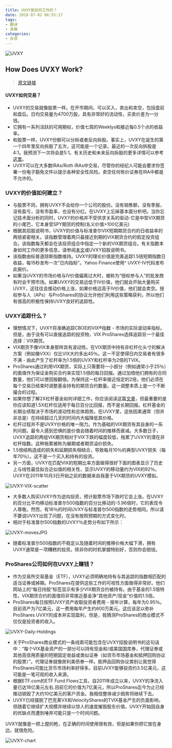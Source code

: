 ```yaml
---
title: UVXY是如何工作的？
date: 2018-07-02 06:55:17
tags: 
- 翻译
- 金融
categories: 
- 杂项
---
```


![UVXY](https://v.moring.pw/mchen/img/2018/07/uvxy_top.jpg)

<!-- more -->
## How Does UVXY Work?
>[原文链接](https://sixfigureinvesting.com/2015/03/how-does-uvxy-work/)



#### UVXY如何交易？
- UVXY的交易就像股票一样。在开市期间，可以买入，卖出和卖空，包括盘前和盘后。日均交易量为4700万股，具有非常好的流动性，买卖价差为一分钱。
- 它拥有一系列活跃的可用期权，价值七周的Weeklys和接近每0.5个点的收益率。
- 和股票一样，UVXY份额可以分拆或者反向拆股。事实上，UVXY在诞生的第一个四年里反向拆股了五次，这可能是一个记录。最近的一次反向拆股是4:1。我预测下一次将会是5:1。有关历史和未来反向拆股的更多详情可以参考[这里](https://sixfigureinvesting.com/2014/01/uvxy-reverse-split/)。
- UVXY可以在大多数IRAs/Roth IRAs中交易，尽管你的经纪人可能会要求你签署一份电子豁免文件以提示各种安全性风险。卖空任何有价证券在IRA中都是不允许的。

### UVXY的价值如何建立？
- 与股票不同，拥有UVXY不会给你一个公司的股份。没有销售额，没有季报，没有盈亏，没有市盈率，也没有分红。在UVXY上忘掉基本面分析吧。当你忘记技术面分析的同时，UVXY的价格并不受供求关系的驱动-它是中型VIX期货的小尾巴，它本身受SPY期货的控制(名义价值>100亿美元)
- 根据其招股说明书，UVXY的价值与标准普尔VIX短期期货合约的日收益率的两倍紧密相关。该指数管理着两只最接近到期的VIX期货合约的假定投资组合。该指数每天都会在该投资组合中指定一个新的VIX期货组合。有关指数本身如何工作的更多信息，请参阅[本文](https://sixfigureinvesting.com/2013/03/when-a-hurricane-messes-with-a-volatility-index/)或UVXY招股说明书。
- 该指数由标普道琼斯指数维持。UVXY的理论价值是完美追踪1.5倍短期指数日收益，每15秒发布一次“日内指标”。Yahoo Finance使用^ UVXY-IV代码发布此报价。
- 如果当UVXY的市场价格与IV价值偏离过大时，被称为“授权参与人”的批发商有时会干预市场。如果UVXY的交易远低于IV价值，他们就会开始大量购买UVXY，这往往会推动价格上涨，如果价格远高于IV价值，他们就会卖空。授权参与人（APs）与ProShares的协议允许他们利用这些策略获利，所以他们有很高的积极性保持UVXY良好的追踪性。

### UVXY追踪什么？
- 理想情况下，UVXY将准确追踪CBOE的VIX®指数 - 市场的实际波动率指标。 但是，由于没有可以直接追踪的投资物，VIX ProShares选择追踪另一个最佳选择：VIX期货。
- VIX期货不像VIX本身那样具有波动性。在VIX期货中持有非杠杆化头寸的解决方案（例如像VXX）仅比VIX大约多出45％。这一不足使得日内交易者有很多不满 - 由此产生了杠杆率为1.5倍的UVXY和杠杆率为2倍的TVIX。
- ProShares通过利用VIX期货，实际上只需要将一小部分（例如通常小于25％）的面值作为保证金购买合约来实现1.5倍的每日回报。通过加倍他们拥有的合同数量，他们可以使回报翻倍。为保持这一杠杆率接近恒定的2倍，他们必须在每个交易日结束时调整基金持有的期货合约数量。这一调整本质上是一个不断撮合的过程。
- 如果你想了解2X杠杆基金如何详细工作，你应该阅读这篇[文章](https://sixfigureinvesting.com/2012/03/under-the-hood-of-a-leveraged-etf/)，但最重要的是你应该知道1.5X杠杆仅适用于每日百分比回报，而不是长期回报。杠杆基金的长期业绩取决于市场的波动性和总体趋势。在UVXY里，这些因素通常（但并非总是）在持续超过几天的时间内大幅降低其价格。
- 杠杆过程并不是UVXY价格的唯一阻力。作为基础的VIX期货有其自身的一系列问题。最令人感到恐惧的是价值会随着时间的推移而衰减。大多数日子，UVXY追踪的两组VIX期货相对于VIX下跌的幅度较低，拖累了UVXY的潜在非杠杆指数。这种拖累被称为展期或者期货溢价损失。
- 1.5倍结构造成的损失和延期损失相结合，导致每月10％的典型UVXY损失（每年70％）。这不是一个买入和持有的投资。
- 另一方面，UVXY在匹配VIX的短期比率方面做得很好下面的图表显示了历史上与线性最佳拟合近似值的相关性，显示UVXY的移动量约为VIX的92％。UVXY在2011年10月3日开始之前的数据来自我基于VIX期货的UVXY模拟。

![UVXY-VIX-scatter](https://v.moring.pw/mchen/img/2018/07/UVXY-VIX-scatter.jpg)

- 大多数人购买UVXY作为逆向投资，预计股票市场下跌时它会上涨。在UVXY的百分比平均移动标准普尔500指数的百分比移动的-5.96倍时，它的表现令人尊敬。然而，有16％的时间UVXY与标准普尔500指数的走势相同。所以请不要说UVXY出现了问题，在没有按照预期的方式变化时。
- 相对于标准普尔500指数的UVXY％走势分布如下所示：

![UVXY-movesJPG](https://v.moring.pw/mchen/img/2018/07/UVXY-movesJPG.jpg)

- 随着标准普尔500指数的不稳定以及随着时间的推移价格大幅下滑，拥有UVXY通常是一项糟糕的投资。除非你的时机掌握特别好，否则你会赔钱。

### ProShares公司如何在UVXY上赚钱？
- 作为交易所交易基金（ETF），UVXY必须明确地持有与其追踪的指数相匹配的适当证券或掉期。ProShares在提供这些工作的可视性方面做得非常好。他们网站上的“每日持股”标签显示有多少VIX期货合约被持有。由于基金的1.5倍特性，VIX期货合约的面值将非常接近基金净“其他资产/现金”价值的1.5倍。
- ProShares每日按照UVXY资产收取投资者费用 - 按年计算，每年为0.95％。 目前资产为7亿美元，这一费用每年产生约600万美元。这应该足以弥补ProShares UVXY的成本并实现盈利，但是，我猜测ProShares的商业模式不仅仅是投资者的收入。

![UVXY-Daily-Holdings](https://v.moring.pw/mchen/img/2018/07/UVXY-Daily-Holdings.jpg)

- 关于ProShares商业模式的一条线索可能包含在UVXY招股说明书的这句话中：“每个VIX基金资产的一部分可以持有现金和/或美国国库券，代理证券或其他高信用质量的短期固定收益或类似证券（如货币市场基金和抵押回购协议的股票）”。代理证券就像房利美债券一样。抵押品回购协议类别让我觉得ProShares可能比货币市场利率好得多。目前UVXY能够投资约3.5亿美元，这可能是一笔可观的收入来源。
- 根据ETF.com的ETF Fund Flows工具，自2011年成立以来，UVXY的净流入量已达18亿美元左右.目前它的价值为7亿美元，所以ProShares迄今为止已经推动销毁了大约10亿美元的客户资金。我相信整体减少趋势将继续下去。
- UVXY已经摆脱了巴克莱VX和VelocityShares的TVIX基金产生的负面影响，但随着它继续扩大规模并继续以惊人的速度摧毁股东价值，UVXY开始因自身的优缺点而遭到唾弃可能只是一个时间问题。

UVXY就像是一把上膛的枪，在正确的时间使用很有效，但是如果你把它放在身边，就很危险。

![UVXY-chart](https://v.moring.pw/mchen/img/2018/07/UVXY-chart.jpg)
